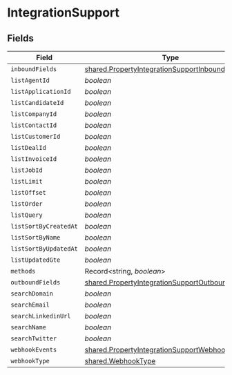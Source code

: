 # IntegrationSupport


## Fields

| Field                                                                                                              | Type                                                                                                               | Required                                                                                                           | Description                                                                                                        |
| ------------------------------------------------------------------------------------------------------------------ | ------------------------------------------------------------------------------------------------------------------ | ------------------------------------------------------------------------------------------------------------------ | ------------------------------------------------------------------------------------------------------------------ |
| `inboundFields`                                                                                                    | [shared.PropertyIntegrationSupportInboundFields](../../models/shared/propertyintegrationsupportinboundfields.md)   | :heavy_minus_sign:                                                                                                 | N/A                                                                                                                |
| `listAgentId`                                                                                                      | *boolean*                                                                                                          | :heavy_minus_sign:                                                                                                 | N/A                                                                                                                |
| `listApplicationId`                                                                                                | *boolean*                                                                                                          | :heavy_minus_sign:                                                                                                 | N/A                                                                                                                |
| `listCandidateId`                                                                                                  | *boolean*                                                                                                          | :heavy_minus_sign:                                                                                                 | N/A                                                                                                                |
| `listCompanyId`                                                                                                    | *boolean*                                                                                                          | :heavy_minus_sign:                                                                                                 | N/A                                                                                                                |
| `listContactId`                                                                                                    | *boolean*                                                                                                          | :heavy_minus_sign:                                                                                                 | N/A                                                                                                                |
| `listCustomerId`                                                                                                   | *boolean*                                                                                                          | :heavy_minus_sign:                                                                                                 | N/A                                                                                                                |
| `listDealId`                                                                                                       | *boolean*                                                                                                          | :heavy_minus_sign:                                                                                                 | N/A                                                                                                                |
| `listInvoiceId`                                                                                                    | *boolean*                                                                                                          | :heavy_minus_sign:                                                                                                 | N/A                                                                                                                |
| `listJobId`                                                                                                        | *boolean*                                                                                                          | :heavy_minus_sign:                                                                                                 | N/A                                                                                                                |
| `listLimit`                                                                                                        | *boolean*                                                                                                          | :heavy_minus_sign:                                                                                                 | N/A                                                                                                                |
| `listOffset`                                                                                                       | *boolean*                                                                                                          | :heavy_minus_sign:                                                                                                 | N/A                                                                                                                |
| `listOrder`                                                                                                        | *boolean*                                                                                                          | :heavy_minus_sign:                                                                                                 | N/A                                                                                                                |
| `listQuery`                                                                                                        | *boolean*                                                                                                          | :heavy_minus_sign:                                                                                                 | N/A                                                                                                                |
| `listSortByCreatedAt`                                                                                              | *boolean*                                                                                                          | :heavy_minus_sign:                                                                                                 | N/A                                                                                                                |
| `listSortByName`                                                                                                   | *boolean*                                                                                                          | :heavy_minus_sign:                                                                                                 | N/A                                                                                                                |
| `listSortByUpdatedAt`                                                                                              | *boolean*                                                                                                          | :heavy_minus_sign:                                                                                                 | N/A                                                                                                                |
| `listUpdatedGte`                                                                                                   | *boolean*                                                                                                          | :heavy_minus_sign:                                                                                                 | N/A                                                                                                                |
| `methods`                                                                                                          | Record<string, *boolean*>                                                                                          | :heavy_minus_sign:                                                                                                 | N/A                                                                                                                |
| `outboundFields`                                                                                                   | [shared.PropertyIntegrationSupportOutboundFields](../../models/shared/propertyintegrationsupportoutboundfields.md) | :heavy_minus_sign:                                                                                                 | N/A                                                                                                                |
| `searchDomain`                                                                                                     | *boolean*                                                                                                          | :heavy_minus_sign:                                                                                                 | N/A                                                                                                                |
| `searchEmail`                                                                                                      | *boolean*                                                                                                          | :heavy_minus_sign:                                                                                                 | N/A                                                                                                                |
| `searchLinkedinUrl`                                                                                                | *boolean*                                                                                                          | :heavy_minus_sign:                                                                                                 | N/A                                                                                                                |
| `searchName`                                                                                                       | *boolean*                                                                                                          | :heavy_minus_sign:                                                                                                 | N/A                                                                                                                |
| `searchTwitter`                                                                                                    | *boolean*                                                                                                          | :heavy_minus_sign:                                                                                                 | N/A                                                                                                                |
| `webhookEvents`                                                                                                    | [shared.PropertyIntegrationSupportWebhookEvents](../../models/shared/propertyintegrationsupportwebhookevents.md)[] | :heavy_minus_sign:                                                                                                 | N/A                                                                                                                |
| `webhookType`                                                                                                      | [shared.WebhookType](../../models/shared/webhooktype.md)                                                           | :heavy_minus_sign:                                                                                                 | N/A                                                                                                                |